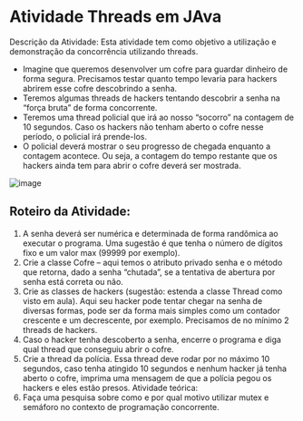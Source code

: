 # Atividade Threads em JAva

Descrição da Atividade:
Esta atividade tem como objetivo a utilização e demonstração da concorrência utilizando threads. 
- Imagine que queremos desenvolver um cofre para guardar dinheiro de forma segura. Precisamos testar quanto tempo levaria para hackers abrirem esse cofre descobrindo a senha.
-	Teremos algumas threads de hackers tentando descobrir a senha na “força bruta” de forma concorrente.
-	Teremos uma thread policial que irá ao nosso “socorro” na contagem de 10 segundos. Caso os hackers não tenham aberto o cofre nesse período, o policial irá prende-los. 
-	O policial deverá mostrar o seu progresso de chegada enquanto a contagem acontece. Ou seja, a contagem do tempo restante que os hackers ainda tem para abrir o cofre deverá ser mostrada.


![image](https://github.com/Trabalhos-universitarios/atividade-threads/assets/66291657/fcf7a3db-0c12-4454-b688-36370c656209)

## Roteiro da Atividade:
1.	A senha deverá ser numérica e determinada de forma randômica ao executar o programa. Uma sugestão é que tenha o número de dígitos fixo e um valor max (99999 por exemplo). 
2.	Crie a classe Cofre – aqui temos o atributo privado senha e o método que retorna, dado a senha “chutada”, se a tentativa de abertura por senha está correta ou não.
3.	Crie as classes de hackers (sugestão: estenda a classe Thread como visto em aula). Aqui seu hacker pode tentar chegar na senha de diversas formas, pode ser da forma mais simples como um contador crescente e um decrescente, por exemplo. Precisamos de no mínimo 2 threads de hackers.
4.	Caso o hacker tenha descoberto a senha, encerre o programa e diga qual thread que conseguiu abrir o cofre.
5.	Crie a thread da polícia.  Essa thread deve rodar por no máximo 10 segundos, caso tenha atingido 10 segundos e nenhum hacker já tenha aberto o cofre, imprima uma mensagem de que a polícia pegou os hackers e eles estão presos.
Atividade teórica:
6.	Faça uma pesquisa sobre como e por qual motivo utilizar mutex e semáforo no contexto de programação concorrente.

